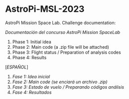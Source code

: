 # AstroPi-MSL-2023
AstroPi Mission Space Lab. Challenge documentation:

*Documentación del concurso AstroPi Mission SpaceLab*
1. Phase 1: Initial idea
2. Phase 2: Main code (a .zip file will be attached)
3. Phase 3: Flight status / Preparation of analysis codes
4. Phase 4: Results

[*ESPAÑOL*]
1. *Fase 1: Idea inicial*
2. *Fase 2: Main code (se enciará un archivo .zip)*
3. *Fase 3: Estado de vuelo / Preparando códigos análisis*
4. *Fase 4: Resultados*
